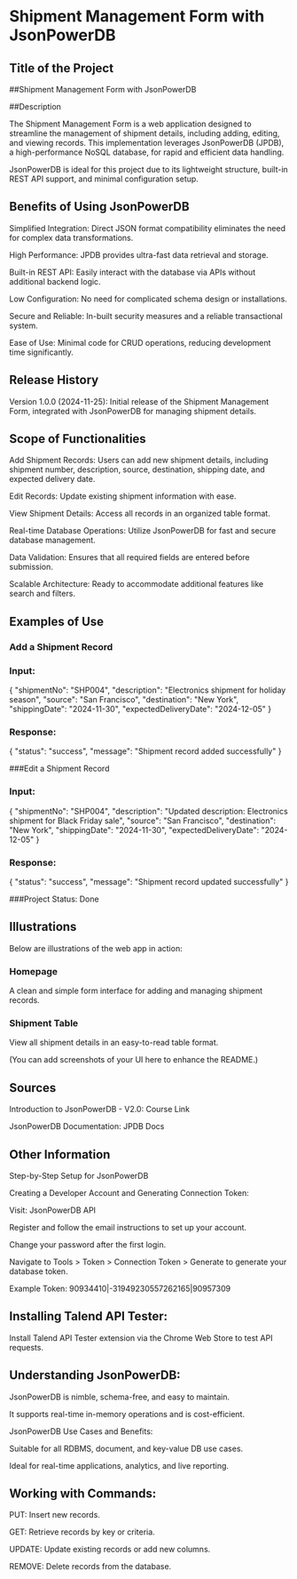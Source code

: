 # Shipment Management Form with JsonPowerDB

## Title of the Project

##Shipment Management Form with JsonPowerDB

##Description

The Shipment Management Form is a web application designed to streamline the management of shipment details, including adding, editing, and viewing records. This implementation leverages JsonPowerDB (JPDB), a high-performance NoSQL database, for rapid and efficient data handling.

JsonPowerDB is ideal for this project due to its lightweight structure, built-in REST API support, and minimal configuration setup.


## Benefits of Using JsonPowerDB

Simplified Integration: Direct JSON format compatibility eliminates the need for complex data transformations.

High Performance: JPDB provides ultra-fast data retrieval and storage.

Built-in REST API: Easily interact with the database via APIs without additional backend logic.

Low Configuration: No need for complicated schema design or installations.

Secure and Reliable: In-built security measures and a reliable transactional system.

Ease of Use: Minimal code for CRUD operations, reducing development time significantly.


## Release History

Version 1.0.0 (2024-11-25): Initial release of the Shipment Management Form, integrated with JsonPowerDB for managing shipment details.


## Scope of Functionalities

Add Shipment Records: Users can add new shipment details, including shipment number, description, source, destination, shipping date, and expected delivery date.

Edit Records: Update existing shipment information with ease.

View Shipment Details: Access all records in an organized table format.

Real-time Database Operations: Utilize JsonPowerDB for fast and secure database management.

Data Validation: Ensures that all required fields are entered before submission.

Scalable Architecture: Ready to accommodate additional features like search and filters.


## Examples of Use


### Add a Shipment Record

### Input:

{
  "shipmentNo": "SHP004",
  "description": "Electronics shipment for holiday season",
  "source": "San Francisco",
  "destination": "New York",
  "shippingDate": "2024-11-30",
  "expectedDeliveryDate": "2024-12-05"
}

### Response:


{
  "status": "success",
  "message": "Shipment record added successfully"
}


###Edit a Shipment Record

### Input:


{
  "shipmentNo": "SHP004",
  "description": "Updated description: Electronics shipment for Black Friday sale",
  "source": "San Francisco",
  "destination": "New York",
  "shippingDate": "2024-11-30",
  "expectedDeliveryDate": "2024-12-05"
}

### Response:


{
  "status": "success",
  "message": "Shipment record updated successfully"
}

###Project Status: Done


## Illustrations

Below are illustrations of the web app in action:


### Homepage

A clean and simple form interface for adding and managing shipment records.


### Shipment Table

View all shipment details in an easy-to-read table format.

(You can add screenshots of your UI here to enhance the README.)


## Sources

Introduction to JsonPowerDB - V2.0: Course Link

JsonPowerDB Documentation: JPDB Docs


## Other Information

Step-by-Step Setup for JsonPowerDB

Creating a Developer Account and Generating Connection Token:

Visit: JsonPowerDB API

Register and follow the email instructions to set up your account.

Change your password after the first login.

Navigate to Tools > Token > Connection Token > Generate to generate your database token.

Example Token: 90934410|-31949230557262165|90957309


## Installing Talend API Tester:

Install Talend API Tester extension via the Chrome Web Store to test API requests.


## Understanding JsonPowerDB:

JsonPowerDB is nimble, schema-free, and easy to maintain.

It supports real-time in-memory operations and is cost-efficient.

JsonPowerDB Use Cases and Benefits:

Suitable for all RDBMS, document, and key-value DB use cases.

Ideal for real-time applications, analytics, and live reporting.


## Working with Commands:

PUT: Insert new records.

GET: Retrieve records by key or criteria.

UPDATE: Update existing records or add new columns.

REMOVE: Delete records from the database.



